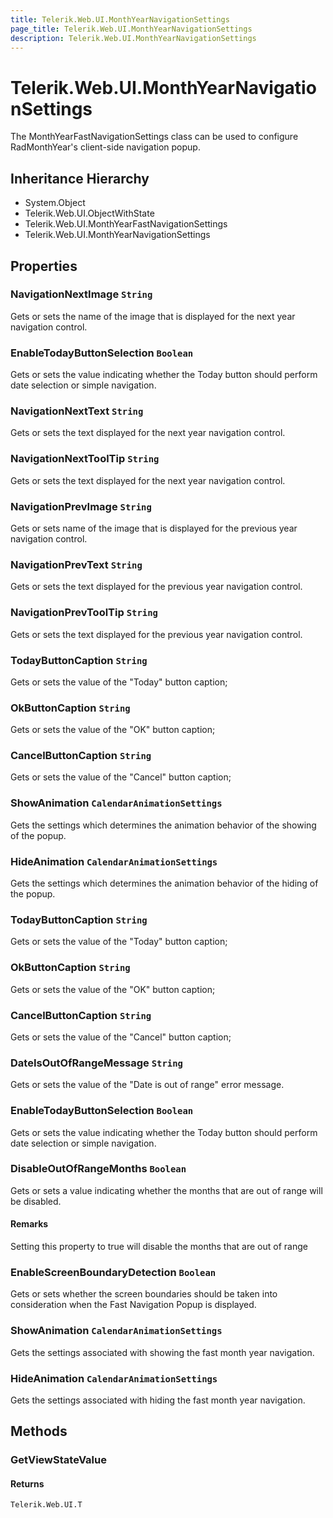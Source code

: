 ```yaml
---
title: Telerik.Web.UI.MonthYearNavigationSettings
page_title: Telerik.Web.UI.MonthYearNavigationSettings
description: Telerik.Web.UI.MonthYearNavigationSettings
---
```


# Telerik.Web.UI.MonthYearNavigationSettings

The MonthYearFastNavigationSettings class can be used to configure RadMonthYear's
            client-side navigation popup.

## Inheritance Hierarchy

* System.Object
* Telerik.Web.UI.ObjectWithState
* Telerik.Web.UI.MonthYearFastNavigationSettings
* Telerik.Web.UI.MonthYearNavigationSettings

## Properties

###  NavigationNextImage `String`

Gets or sets the name of the image that is displayed for the next year navigation control.

###  EnableTodayButtonSelection `Boolean`

Gets or sets the value indicating whether the Today button should perform date selection or simple navigation.

###  NavigationNextText `String`

Gets or sets the text displayed for the next year navigation control.

###  NavigationNextToolTip `String`

Gets or sets the text displayed for the next year navigation control.

###  NavigationPrevImage `String`

Gets or sets name of the image that is displayed for the previous year navigation control.

###  NavigationPrevText `String`

Gets or sets the text displayed for the previous year navigation control.

###  NavigationPrevToolTip `String`

Gets or sets the text displayed for the previous year navigation control.

###  TodayButtonCaption `String`

Gets or sets the value of the "Today" button caption;

###  OkButtonCaption `String`

Gets or sets the value of the "OK" button caption;

###  CancelButtonCaption `String`

Gets or sets the value of the "Cancel" button caption;

###  ShowAnimation `CalendarAnimationSettings`

Gets the  settings which determines
            the animation behavior of the showing of the popup.

###  HideAnimation `CalendarAnimationSettings`

Gets the  settings which determines
            the animation behavior of the hiding of the popup.

###  TodayButtonCaption `String`

Gets or sets the value of the "Today" button caption;

###  OkButtonCaption `String`

Gets or sets the value of the "OK" button caption;

###  CancelButtonCaption `String`

Gets or sets the value of the "Cancel" button caption;

###  DateIsOutOfRangeMessage `String`

Gets or sets the value of the "Date is out of range" error message.

###  EnableTodayButtonSelection `Boolean`

Gets or sets the value indicating whether the Today button should perform date selection or simple navigation.

###  DisableOutOfRangeMonths `Boolean`

Gets or sets a value indicating whether the months that are out of range will be disabled.

#### Remarks
Setting this property to true will disable the months that are out of range

###  EnableScreenBoundaryDetection `Boolean`

Gets or sets whether the screen boundaries should be taken into consideration
            when the Fast Navigation Popup is displayed.

###  ShowAnimation `CalendarAnimationSettings`

Gets the settings associated with showing the  fast month year navigation.

###  HideAnimation `CalendarAnimationSettings`

Gets the settings associated with hiding the  fast month year navigation.

## Methods

###  GetViewStateValue

#### Returns

`Telerik.Web.UI.T` 

